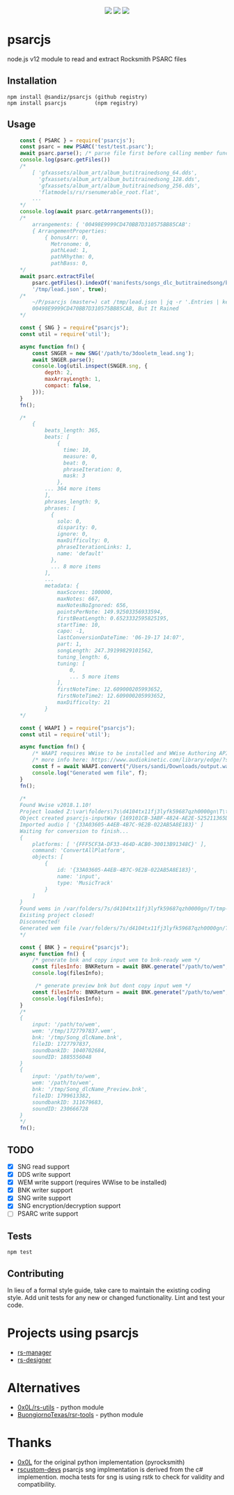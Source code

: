 <p align="center">
<a href="https://github/sandiz/psarcjs/"><img src="https://img.shields.io/github/workflow/status/sandiz/psarcjs/Github%20CI" /></a>
<a href="https://coveralls.io/github/sandiz/psarcjs?branch=master"><img src="https://coveralls.io/repos/github/sandiz/psarcjs/badge.svg?branch=master" /></a>
<img src="https://img.shields.io/github/license/sandiz/psarcjs.svg" />
</p>

# psarcjs
node.js v12 module to read and extract Rocksmith PSARC files

## Installation
    npm install @sandiz/psarcjs (github registry)
    npm install psarcjs         (npm registry)

## Usage
```JavaScript
    const { PSARC } = require('psarcjs');
    const psarc = new PSARC('test/test.psarc');
    await psarc.parse(); /* parse file first before calling member functions */
    console.log(psarc.getFiles())
    /*
        [ 'gfxassets/album_art/album_butitrainedsong_64.dds',
          'gfxassets/album_art/album_butitrainedsong_128.dds',
          'gfxassets/album_art/album_butitrainedsong_256.dds',
          'flatmodels/rs/rsenumerable_root.flat',
        ...
    */
    console.log(await psarc.getArrangements());
    /*
        arrangements: { '00498E9999CD470BB7D310575BB85CAB':
        { ArrangementProperties:
            { bonusArr: 0,
              Metronome: 0,
              pathLead: 1,
              pathRhythm: 0,
              pathBass: 0,
    */
    await psarc.extractFile(
        psarc.getFiles().indexOf('manifests/songs_dlc_butitrainedsong/butitrainedsong_lead.json'), 
        '/tmp/lead.json', true);
    /*
        ~/P/psarcjs (master=) cat /tmp/lead.json | jq -r '.Entries | keys[] as $k | "\\($k), \\(.[$k] | .Attributes.SongName)"'
        00498E9999CD470BB7D310575BB85CAB, But It Rained
    */
```
```JavaScript
    const { SNG } = require("psarcjs");
    const util = require('util');

    async function fn() {
        const SNGER = new SNG('/path/to/3dooletm_lead.sng');
        await SNGER.parse();
        console.log(util.inspect(SNGER.sng, {
            depth: 2,
            maxArrayLength: 1,
            compact: false,
        }));
    }
    fn();

    /*
        {
            beats_length: 365,
            beats: [
                {
                  time: 10,
                  measure: 0,
                  beat: 0,
                  phraseIteration: 0,
                  mask: 3
                },
            ... 364 more items
            ],
            phrases_length: 9,
            phrases: [
              {
                solo: 0,
                disparity: 0,
                ignore: 0,
                maxDifficulty: 0,
                phraseIterationLinks: 1,
                name: 'default'
              },
              ... 8 more items
            ],
            ...
            metadata: {
                maxScores: 100000,
                maxNotes: 667,
                maxNotesNoIgnored: 656,
                pointsPerNote: 149.92503356933594,
                firstBeatLength: 0.6523332595825195,
                startTime: 10,
                capo: -1,
                lastConversionDateTime: '06-19-17 14:07',
                part: 1,
                songLength: 247.39199829101562,
                tuning_length: 6,
                tuning: [
                    0,
                    ... 5 more items
                ],
                firstNoteTime: 12.609000205993652,
                firstNoteTime2: 12.609000205993652,
                maxDifficulty: 21
            }
    */
```
```JavaScript
    const { WAAPI } = require("psarcjs");
    const util = require('util');

    async function fn() {
        /* WAAPI requires WWise to be installed and WWise Authoring API must be enabled (on by default) */
        /* more info here: https://www.audiokinetic.com/library/edge/?source=SDK&id=waapi_prepare.html */
        const f = await WAAPI.convert("/Users/sandi/Downloads/output.wav", "testTag", 1);
        console.log("Generated wem file", f);
    }
    fn();
    
    /*
    Found Wwise v2018.1.10!
    Project loaded Z:\var\folders\7s\d4104tx11fj3lyfk59687qzh0000gn\T\tmp-psarcjs
    Object created psarcjs-inputWav {169101CB-3ABF-4824-AE2E-525211365D23}
    Imported audio [ '{33A03605-A4EB-4B7C-9E2B-022AB5A8E183}' ]
    Waiting for conversion to finish...
    {
        platforms: [ '{FFF5CF3A-DF33-464D-ACB0-30013B91348C}' ],
        command: 'ConvertAllPlatform',
        objects: [
            {
                id: '{33A03605-A4EB-4B7C-9E2B-022AB5A8E183}',
                name: 'input',
                type: 'MusicTrack'
            }
        ]
    }
    Found wems in /var/folders/7s/d4104tx11fj3lyfk59687qzh0000gn/T/tmp-psarcjs/.cache/Windows/SFX [ 'output_CB1F3167.wem' ]
    Existing project closed!
    Disconnected!
    Generated wem file /var/folders/7s/d4104tx11fj3lyfk59687qzh0000gn/T/tmp-psarcjs/.cache/Windows/SFX/Song_testTag.wem
    */
```
```JavaScript
    const { BNK } = require("psarcjs");
    async function fn() {
        /* generate bnk and copy input wem to bnk-ready wem */
        const filesInfo: BNKReturn = await BNK.generate("/path/to/wem", "dlcName", true, "/tmp/");
        console.log(filesInfo);

         /* generate preview bnk but dont copy input wem */
        const filesInfo: BNKReturn = await BNK.generate("/path/to/wem", "dlcName", false, "/tmp/", true);
        console.log(filesInfo);
    }
    /*
    {
        input: '/path/to/wem',
        wem: '/tmp/1727797837.wem',
        bnk: '/tmp/Song_dlcName.bnk',
        fileID: 1727797837,
        soundbankID: 1040702684,
        soundID: 1885556048
    }
    {
        input: '/path/to/wem',
        wem: '/path/to/wem',
        bnk: '/tmp/Song_dlcName_Preview.bnk',
        fileID: 1799613382,
        soundbankID: 311679683,
        soundID: 230666728
    }
    */
    fn();
```

## TODO
- [x] SNG read support
- [x] DDS write support
- [x] WEM write support (requires WWise to be installed)
- [x] BNK writer support
- [x] SNG write support
- [x] SNG encryption/decryption support
- [ ] PSARC write support

## Tests
  `npm test`

## Contributing

In lieu of a formal style guide, take care to maintain the existing coding style. Add unit tests for any new or changed functionality. Lint and test your code.

# Projects using psarcjs
- [rs-manager](https://github.com/sandiz/rs-manager)
- [rs-designer](https://github.com/sandiz/rs-designer)

# Alternatives
- [0x0L/rs-utils](https://github.com/0x0L/rs-utils) - python module
- [BuongiornoTexas/rsr-tools](https://github.com/BuongiornoTexas/rsrtools/blob/master/rsrtools/files/welder.py) - python module 

# Thanks
- [0x0L](https://github.com/0x0L) for the original python implementation (pyrocksmith)
- [rscustom-devs](https://github.com/rscustom/rocksmith-custom-song-toolkit) psarcjs sng implmentation is derived from the c# implemention. mocha tests for sng is using rstk to check for validity and compatibility. 
